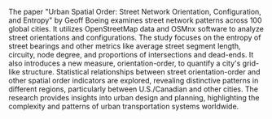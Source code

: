 The paper "Urban Spatial Order: Street Network Orientation, Configuration, and Entropy" by Geoff Boeing examines street network patterns across 100 global cities. It utilizes OpenStreetMap data and OSMnx software to analyze street orientations and configurations. The study focuses on the entropy of street bearings and other metrics like average street segment length, circuity, node degree, and proportions of intersections and dead-ends. It also introduces a new measure, orientation-order, to quantify a city's grid-like structure. Statistical relationships between street orientation-order and other spatial order indicators are explored, revealing distinctive patterns in different regions, particularly between U.S./Canadian and other cities. The research provides insights into urban design and planning, highlighting the complexity and patterns of urban transportation systems worldwide. 
